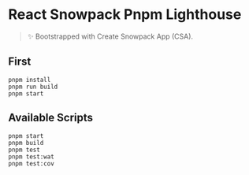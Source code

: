 # React Snowpack Pnpm Lighthouse

> ✨ Bootstrapped with Create Snowpack App (CSA).

## First
```
pnpm install
pnpm run build
pnpm start
```

## Available Scripts

```
pnpm start
pnpm build
pnpm test
pnpm test:wat
pnpm test:cov
```
